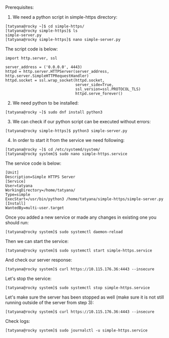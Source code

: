 Prerequisites:

1. We need a python script in simple-https directory:
```
[tatyana@rocky ~]$ cd simple-https/
[tatyana@rocky simple-https]$ ls
simple-server.py
[tatyana@rocky simple-https]$ nano simple-server.py
```
The script code is below:
```
import http.server, ssl

server_address = ('0.0.0.0', 4443)
httpd = http.server.HTTPServer(server_address, http.server.SimpleHTTPRequestHandler)
httpd.socket = ssl.wrap_socket(httpd.socket,
                               server_side=True,
                               ssl_version=ssl.PROTOCOL_TLS)
                               httpd.serve_forever()
```

2. We need python to be installed:
```
[tatyana@rocky ~]$ sudo dnf install python3
```
3. We can check if our python script can be executed without errors:
```
[tatyana@rocky simple-https]$ python3 simple-server.py
```
4. In order to start it from the service we need following:
```
[tatyana@rocky ~]$ cd /etc/systemd/system/
[tatyana@rocky system]$ sudo nano simple-https.service
```
The service code is below:
```
[Unit]
Description=Simple HTTPS Server
[Service]
User=tatyana
WorkingDirectory=/home/tatyana/
Type=simple
ExecStart=/usr/bin/python3 /home/tatyana/simple-https/simple-server.py
[Install]
WantedBy=multi-user.target
```
Once you added a new service or made any changes in existing one you should run:
```
[tatyana@rocky system]$ sudo systemctl daemon-reload
```
Then we can start the service:
```
[tatyana@rocky system]$ sudo systemctl start simple-https.service
```
And check our server response:
```
[tatyana@rocky system]$ curl https://10.115.176.36:4443 --insecure
```
Let's stop the service:
```
[tatyana@rocky system]$ sudo systemctl stop simple-https.service
```
Let's make sure the server has been stopped as well 
(make sure it is not still running outside of the server from step 3):
```
[tatyana@rocky system]$ curl https://10.115.176.36:4443 --insecure
```
Check logs:
```
[tatyana@rocky system]$ sudo journalctl -u simple-https.service
```